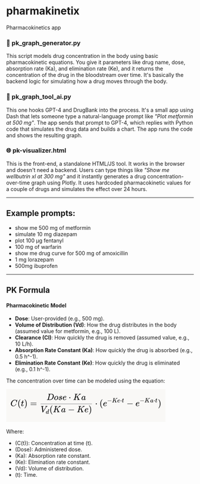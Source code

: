 # pharmakinetix
Pharmacokinetics app

### 🧪 pk\_graph_generator.py
This script models drug concentration in the body using basic pharmacokinetic equations. You give it parameters like drug name, dose, absorption rate (Ka), and elimination rate (Ke), and it returns the concentration of the drug in the bloodstream over time. It's basically the backend logic for simulating how a drug moves through the body.

### 🧠 pk\_graph\_tool_ai.py
This one hooks GPT-4 and DrugBank into the process. It's a small app using Dash that lets someone type a natural-language prompt like *"Plot metformin at 500 mg"*. The app sends that prompt to GPT-4, which replies with Python code that simulates the drug data and builds a chart. The app runs the code and shows the resulting graph.

### 🌐 pk-visualizer.html
This is the front-end, a standalone HTML/JS tool. It works in the browser and doesn't need a backend. Users can type things like *"Show me wellbutrin xl at 300 mg"* and it instantly generates a drug concentration-over-time graph using Plotly. It uses hardcoded pharmacokinetic values for a couple of drugs and simulates the effect over 24 hours.

---

## Example prompts:
* show me 500 mg of metformin
* simulate 10 mg diazepam
* plot 100 µg fentanyl
* 100 mg of warfarin
* show me drug curve for 500 mg of amoxicillin
* 1 mg lorazepam
* 500mg ibuprofen

<!-- plot drug absorption -->
<!-- simulate concentration -->

---

## PK Formula

#### Pharmacokinetic Model

- **Dose**: User-provided (e.g., 500 mg).
- **Volume of Distribution (Vd)**: How the drug distributes in the body (assumed value for metformin, e.g., 100 L).
- **Clearance (Cl)**: How quickly the drug is removed (assumed value, e.g., 10 L/h).
- **Absorption Rate Constant (Ka)**: How quickly the drug is absorbed (e.g., 0.5 h^-1).
- **Elimination Rate Constant (Ke)**: How quickly the drug is eliminated (e.g., 0.1 h^-1).

The concentration over time can be modeled using the equation:

![concentration over time](formula.png)

Where:

- \(C(t)\): Concentration at time \(t\).
- \(Dose\): Administered dose.
- \(Ka\): Absorption rate constant.
- \(Ke\): Elimination rate constant.
- \(Vd\): Volume of distribution.
- \(t\): Time.
